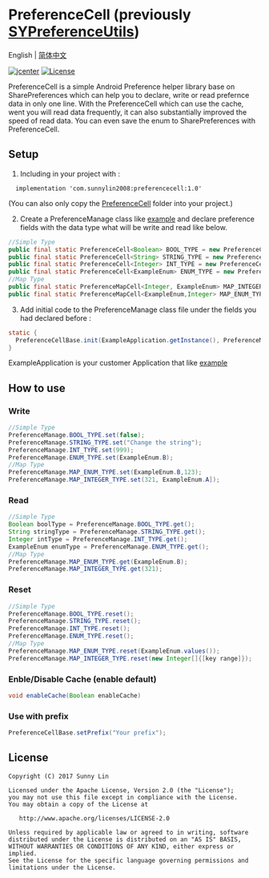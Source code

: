 # PreferenceCell (previously [SYPreferenceUtils](https://github.com/SunnyLin2008/SYPreferenceUtils))
English | [简体中文](./README.zh-cn.md)

[![jcenter](https://img.shields.io/badge/jcenter-1.0-brightgreen)](https://bintray.com/beta/#/sunnylin/Maven/PreferenceCell?tab=overview)
[![License](https://img.shields.io/badge/License-Apache%202-brightgreen)](https://www.apache.org/licenses/LICENSE-2.0.html)

PreferenceCell is a simple Android Preference helper library base on SharePreferences which can help you to declare, write or read prefernce data in only one line. With the PreferenceCell which can use the cache, went you will read data frequently, it can also substantially improved the speed of read data. You can even save the enum to SharePreferences with PreferenceCell.


## Setup


1. Including in your project  with :
```
  implementation 'com.sunnylin2008:preferencecell:1.0'
```
  (You can also only copy the [PreferenceCell](https://github.com/SunnyLin2008/PreferenceCell/blob/master/preferencecell/src/main/java/com/sunnylin/preferencecell/) folder into your project.)

2. Create a PreferenceManage class like [example](https://github.com/SunnyLin2008/PreferenceCell/blob/master/sample/src/main/java/com/example/sunnylin/preferencecell/PreferenceManage.java) and declare preference fields with the data type what will be write and read like below.
```java
//Simple Type
public final static PreferenceCell<Boolean> BOOL_TYPE = new PreferenceCell<>(true); //a bool value preference 
public final static PreferenceCell<String> STRING_TYPE = new PreferenceCell<>(""); //a String value preference 
public final static PreferenceCell<Integer> INT_TYPE = new PreferenceCell<>(2); //a int value preference 
public final static PreferenceCell<ExampleEnum> ENUM_TYPE = new PreferenceCell<>(ExampleEnum.A); //a enum value that you declare and want to read and write to the preference.
//Map Type
public final static PreferenceMapCell<Integer, ExampleEnum> MAP_INTEGER_TYPE = new PreferenceMapCell<>(Integer.class, ExampleEnum.C); //a map enum value with int key preference 
public final static PreferenceMapCell<ExampleEnum,Integer> MAP_ENUM_TYPE = new PreferenceMapCell<>(ExampleEnum.class,0);//a map int value with enum key preference 
```
3. Add initial code to the PreferenceManage class file under the fields you had declared before :
```java
static {
  PreferenceCellBase.init(ExampleApplication.getInstance(), PreferenceManage.class);
}
```
  ExampleApplication is your customer Application that like [example](https://github.com/SunnyLin2008/PreferenceCell/blob/master/sample/src/main/java/com/example/sunnylin/preferencecell/ExampleApplication.java)

## How to use

### Write
```java
//Simple Type
PreferenceManage.BOOL_TYPE.set(false);
PreferenceManage.STRING_TYPE.set("Change the string");
PreferenceManage.INT_TYPE.set(999);
PreferenceManage.ENUM_TYPE.set(ExampleEnum.B);
//Map Type
PreferenceManage.MAP_ENUM_TYPE.set(ExampleEnum.B,123);
PreferenceManage.MAP_INTEGER_TYPE.set(321, ExampleEnum.A]);
```
### Read
```java
//Simple Type
Boolean boolType = PreferenceManage.BOOL_TYPE.get();
String stringType = PreferenceManage.STRING_TYPE.get();
Integer intType = PreferenceManage.INT_TYPE.get();
ExampleEnum enumType = PreferenceManage.ENUM_TYPE.get();
//Map Type
PreferenceManage.MAP_ENUM_TYPE.get(ExampleEnum.B);
PreferenceManage.MAP_INTEGER_TYPE.get(321);
 ```
 ### Reset
 ```java
 //Simple Type
 PreferenceManage.BOOL_TYPE.reset();
 PreferenceManage.STRING_TYPE.reset();
 PreferenceManage.INT_TYPE.reset();
 PreferenceManage.ENUM_TYPE.reset();
 //Map Type
 PreferenceManage.MAP_ENUM_TYPE.reset(ExampleEnum.values());
 PreferenceManage.MAP_INTEGER_TYPE.reset(new Integer[]{[key range]});
  ```
  ### Enble/Disable Cache (enable default)
  ```java
  void enableCache(Boolean enableCache)
  ```
 ### Use with prefix
 ```java
 PreferenceCellBase.setPrefix("Your prefix");
 ```

## License

```
Copyright (C) 2017 Sunny Lin

Licensed under the Apache License, Version 2.0 (the "License");
you may not use this file except in compliance with the License.
You may obtain a copy of the License at

   http://www.apache.org/licenses/LICENSE-2.0

Unless required by applicable law or agreed to in writing, software
distributed under the License is distributed on an "AS IS" BASIS,
WITHOUT WARRANTIES OR CONDITIONS OF ANY KIND, either express or implied.
See the License for the specific language governing permissions and
limitations under the License.
```
